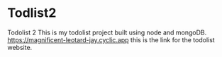 # Todlist2
Todolist 2
This is my todolist project built using node and mongoDB.
https://magnificent-leotard-jay.cyclic.app  this is the link for the todolist website.
